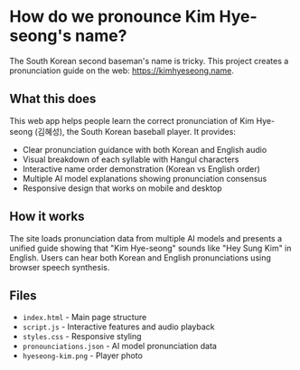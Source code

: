 # How do we pronounce Kim Hye-seong's name?

The South Korean second baseman's name is tricky. This project creates a pronunciation guide on the web: https://kimhyeseong.name.

## What this does

This web app helps people learn the correct pronunciation of Kim Hye-seong (김혜성), the South Korean baseball player. It provides:

- Clear pronunciation guidance with both Korean and English audio
- Visual breakdown of each syllable with Hangul characters
- Interactive name order demonstration (Korean vs English order)
- Multiple AI model explanations showing pronunciation consensus
- Responsive design that works on mobile and desktop

## How it works

The site loads pronunciation data from multiple AI models and presents a unified guide showing that "Kim Hye-seong" sounds like "Hey Sung Kim" in English. Users can hear both Korean and English pronunciations using browser speech synthesis.

## Files

- `index.html` - Main page structure
- `script.js` - Interactive features and audio playback
- `styles.css` - Responsive styling
- `pronounciations.json` - AI model pronunciation data
- `hyeseong-kim.png` - Player photo
